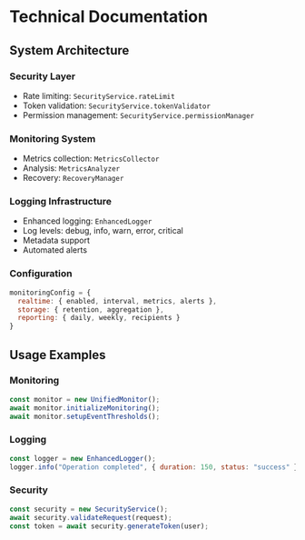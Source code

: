 # Technical Documentation

## System Architecture

### Security Layer
- Rate limiting: `SecurityService.rateLimit`
- Token validation: `SecurityService.tokenValidator`
- Permission management: `SecurityService.permissionManager`

### Monitoring System
- Metrics collection: `MetricsCollector`
- Analysis: `MetricsAnalyzer`
- Recovery: `RecoveryManager`

### Logging Infrastructure
- Enhanced logging: `EnhancedLogger`
- Log levels: debug, info, warn, error, critical
- Metadata support
- Automated alerts

### Configuration
```javascript
monitoringConfig = {
  realtime: { enabled, interval, metrics, alerts },
  storage: { retention, aggregation },
  reporting: { daily, weekly, recipients }
}
```

## Usage Examples

### Monitoring
```typescript
const monitor = new UnifiedMonitor();
await monitor.initializeMonitoring();
await monitor.setupEventThresholds();
```

### Logging
```javascript
const logger = new EnhancedLogger();
logger.info("Operation completed", { duration: 150, status: "success" });
```

### Security
```javascript
const security = new SecurityService();
await security.validateRequest(request);
const token = await security.generateToken(user);
```
